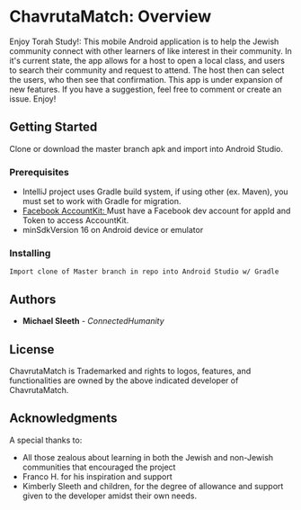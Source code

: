 # ChavrutaMatch: Overview

Enjoy Torah Study!: This mobile Android application is to help the Jewish community connect with other learners of like interest in their community.
In it's current state, the app allows for a host to open a local class, and users to search their community and request to attend.
The host then can select the users, who then see that confirmation. This app is under expansion of new features. If you have a suggestion, feel free to comment or create an issue. Enjoy!

## Getting Started
Clone or download the master branch apk and import into Android Studio.

### Prerequisites
* IntelliJ project uses Gradle build system, if using other (ex. Maven), you must set to work with Gradle for migration.
* [Facebook AccountKit: ](https://developers.facebook.com/docs/accountkit/android) Must have a Facebook dev account for appId and Token to access AccountKit.  
* minSdkVersion 16 on Android device or emulator

### Installing
```
Import clone of Master branch in repo into Android Studio w/ Gradle
```

## Authors

* **Michael Sleeth** - *ConnectedHumanity* 

## License
ChavrutaMatch is Trademarked and rights to logos, features, and functionalities are owned by the above indicated developer of ChavrutaMatch.

## Acknowledgments
A special thanks to:
* All those zealous about learning in both the Jewish and non-Jewish communities that encouraged the project
* Franco H. for his inspiration and support
* Kimberly Sleeth and children, for the degree of allowance and support given to the developer amidst their own needs.
